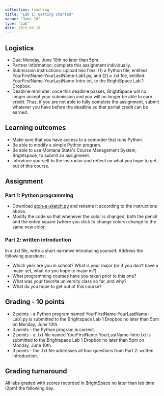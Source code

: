 ```yaml
---
collection: teaching
title: "Lab 1: Getting Started"
venue: "June 10"
type: "Lab"
date: 2019-06-10
---
```


## Logistics
* Due: Monday, June 10th no later than 5pm.
* Partner information: complete this assignment individually.
* Submission instructions: upload two files: (1) a Python file,
entitled YourFirstName-YourLastName-Lab1.py, and (2) a .txt file, entitled
YourFirstName-YourLastName-Intro.txt,
to the BrightSpace Lab 1 Dropbox.
* Deadline reminder: once this deadline passes, BrightSpace will no longer accept your
submission and you will no longer be able to earn credit. Thus, if you are not able to fully
complete the assignment, submit whatever you have before the deadline so that partial credit can be earned.

## Learning outcomes
* Make sure that you have access to a computer that runs Python.
* Be able to modify a simple Python program.
* Be able to use Montana State's Course Management System, Brightspace, to submit an assignment.
* Introduce yourself to the instructor and reflect on what you hope to get out of this
course.

## Assignment
### Part 1: Python programming
* Download [etch-a-sketch.py](https://lgw2.github.io/teaching/csci127-summer-2019/labs/etch-a-sketch.py)
and rename it according to the instructions above.
* Modify the code so that whenever the color is changed, both the pencil and the
entire square (where you click to change colors) change to the same new color.

### Part 2: written introduction
In a .txt file, write a short narrative introducing yourself. Address the following
questions:
* Which year are you in school? What is your major (or if you don't have a major
yet, what do you hope to major in?)
* What programming courses have you taken prior to this one?
* What was your favorite university class so far, and why?
* What do you hope to get out of this course?

## Grading - 10 points
* 2 points - a Python program named YourFirstName-YourLastName-Lab1.py is submitted to the
Brightspace Lab 1 Dropbox no later than 5pm on Monday, June 10th.
* 3 points - the Python program is correct.
* 2 points - a .txt file named YourFirstName-YourLastName-Intro.txt is submitted to the
Brightspace Lab 1 Dropbox no later than 5pm on Monday, June 10th.
* 3 points - the .txt file addresses all four questions from Part 2: written introduction.

## Grading turnaround
All labs graded with scores recorded in BrightSpace no later than lab time (2pm) the following day.
